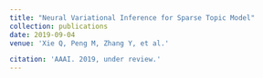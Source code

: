 ```yaml
---
title: "Neural Variational Inference for Sparse Topic Model"
collection: publications
date: 2019-09-04
venue: 'Xie Q, Peng M, Zhang Y, et al.'

citation: 'AAAI. 2019, under review.'
---
```

